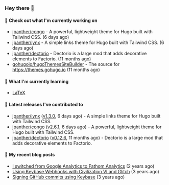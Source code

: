 ### Hey there 👋

#### 👷 Check out what I'm currently working on

- [jpanther/congo](https://github.com/jpanther/congo) - A powerful, lightweight theme for Hugo built with Tailwind CSS. (6 days ago)
- [jpanther/lynx](https://github.com/jpanther/lynx) - A simple links theme for Hugo built with Tailwind CSS. (6 days ago)
- [jpanther/dectorio](https://github.com/jpanther/dectorio) - Dectorio is a large mod that adds decorative elements to Factorio. (11 months ago)
- [gohugoio/hugoThemesSiteBuilder](https://github.com/gohugoio/hugoThemesSiteBuilder) - The source for https://themes.gohugo.io (11 months ago)

#### 🌱 What I'm currently learning
- [LaTeX](https://www.latex-project.org)

#### 🔭 Latest releases I've contributed to

- [jpanther/lynx](https://github.com/jpanther/lynx) ([v1.3.0](https://github.com/jpanther/lynx/releases/tag/v1.3.0), 6 days ago) - A simple links theme for Hugo built with Tailwind CSS.
- [jpanther/congo](https://github.com/jpanther/congo) ([v2.6.1](https://github.com/jpanther/congo/releases/tag/v2.6.1), 6 days ago) - A powerful, lightweight theme for Hugo built with Tailwind CSS.
- [jpanther/dectorio](https://github.com/jpanther/dectorio) ([v0.12.6](https://github.com/jpanther/dectorio/releases/tag/v0.12.6), 11 months ago) - Dectorio is a large mod that adds decorative elements to Factorio.

#### 📜 My recent blog posts

- [I switched from Google Analytics to Fathom Analytics](https://jamespanther.com/writings/i-switched-from-google-analytics-to-fathom-analytics/) (2 years ago)
- [Using Keybase Webhooks with Civilization VI and Glitch](https://jamespanther.com/writings/using-keybase-webhooks-with-civilization-vi/) (3 years ago)
- [Signing GitHub commits using Keybase](https://jamespanther.com/writings/signing-github-commits-using-keybase/) (3 years ago)
